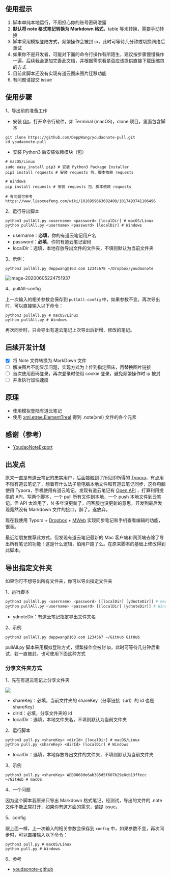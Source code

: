 ## 使用提示

1. 脚本单纯本地运行，不用担心你的账号密码泄露
2. **默认将 note 格式笔记转换为 Markdown 格式**，table 等未转换，需要手动转换
3. 脚本采用模拟登陆方式，频繁操作会被封 ip，此时可等待几分钟或切换网络后重试
4. 如果你不是开发者，可能对下面的命令行操作有所陌生，建议按步骤慢慢操作一遍，后续我会更加完善此文档，并根据需求看是否应该提供直接下载压缩包的方式
5. 目前此脚本还没有实现有道云图床图片迁移功能
6. 有问题请提交 issue

## 使用步骤

<!--针对普通用户-->

1、导出前的准备工作

- 安装 [Git](https://git-scm.com/downloads)，打开命令行软件，如 Terminal (macOS)，clone 项目，里面包含脚本

```shell
git clone https://github.com/DeppWang/youdaonote-pull.git
cd youdaonote-pull
```

- 安装 Python3 后安装依赖模块（包）

```shell
# macOS/Linux
sudo easy_install pip3 # 安装 Python3 Package Installer
pip3 install requests # 安装 requests 包，脚本依赖 requests
```

```shell
# Windows
pip install requests # 安装 requests 包，脚本依赖 requests

# 有问题可参考 https://www.liaoxuefeng.com/wiki/1016959663602400/1017493741106496
```

2、运行导出脚本

```shell
python3 pullAll.py <username> <password> [localDir] # macOS/Linux
python pullAll.py <username> <password> [localDir] # Windows
```

* username：**必填**，你的有道云笔记用户名
* password：**必填**，你的有道云笔记密码
* localDir：选填，本地存放导出文件的文件夹，不填则默认为当前文件夹

3、示例：

```shell
python3 pullAll.py deppwang@163.com 12345678 ~/Dropbox/youdaonote
```

![image-20200605224751937](https://deppwang.oss-cn-beijing.aliyuncs.com/blog/2020-06-05-144752.png)

4、pullAll-config

上一次输入的相关参数会保存到 `pullAll-config` 中，如果参数不变，再次导出时，可以直接输入以下命令：

```shell
python3 pullAll.py # macOS/Linux
python pullAll.py # Windows
```

再次同步时，只会导出有道云笔记上次导出后新增、修改的笔记。

## 后续开发计划

- [x] 将 Note 文件转换为 MarkDown 文件
- [ ] 解决图片不能显示问题，实现方式为上传到指定图床，再替换图片链接<!--针对普通用户，提供服务器一键下载压缩包-->
- [ ] 首次使用密码登录，再次登录时使用 cookie 登录，避免频繁操作时 ip 被封
- [ ] 并发执行加快速度

## 原理

- 使用模拟登陆有道云笔记
- 使用 [xml.etree.ElementTreeI](http://docs.python.org/3.7/library/xml.etree.elementtree.html) 得到 .note(xml) 文件的各个元素

## 感谢（参考）

- [YoudaoNoteExport](https://github.com/wesley2012/YoudaoNoteExport)

## 出发点

原来一直是有道云笔记的忠实用户，后面接触到了所见即所得的 [Typora](https://typora.io/)，有点用不惯有道云笔记了，想着有什么法子能电脑本地文件和有道云笔记同步，这样电脑使用 Typora，手机使用有道云笔记。发现有道云笔记有 [Open API](http://note.youdao.com/open/developguide.html) ，打算利用提供的 API，写两个脚本，一个 pull 所有文件到本地，一个 push 本地文件到云笔记。但 API 太难用了，N 多年没更新了，问客服也没更新的意思，开发到最后发现竟然没有 Markdown 文件的接口，醉了。遂放弃。

现在我使用 Typora + [Dropbox](https://www.dropbox.com/) + [MWeb](https://www.mweb.im/) 实现同步笔记和手机查看编辑的功能，很香。

最近给朋友推荐此方式，但发现有道云笔记最新的 Mac 客户端和网页端去除了导出所有笔记的功能！这是什么逻辑，怕用户跑了么。在原来脚本的基础上修改得到此脚本。

<!--[](https://deppwang.oss-cn-beijing.aliyuncs.com/blog/2020-03-29-150319.png)-->

<!--[](https://deppwang.oss-cn-beijing.aliyuncs.com/blog/2020-03-29-150303.png)-->

## 导出指定文件夹

如果你可不想导出所有文件夹，你可以导出指定文件夹

1、运行脚本

```python
python3 pullAll.py <username> <password> [[localDir] [ydnoteDir]] # macOS/Linux
python pullAll.py <username> <password> [[localDir] [ydnoteDir]] # Windows
```

- ydnoteDir：有道云笔记指定导出文件夹名

2、示例

```shell
python3 pullAll.py deppwang@163.com 1234567 ~/GitHub GitHub
```

<!--3、效果-->

<!--![(https://deppwang.oss-cn-beijing.aliyuncs.com/blog/2020-03-29-150254.png)-->

pullAll.py 脚本采用模拟登陆方式，频繁操作会被封 ip，此时可等待几分钟后重试，若一直被封。也可使用下面这种方式

### 分享文件夹方式

1、先在有道云笔记上分享文件夹

![](https://deppwang.oss-cn-beijing.aliyuncs.com/blog/2020-03-29-150245.png)


* shareKey：必填，当前文件夹的 shareKey（分享链接（url）的 id 也是 shareKey）
* dirId：必填，分享文件夹的 id
* localDir：选填，本地文件夹名，不填则默认为当前文件夹

2、运行脚本

```shell
python3 pull.py <shareKey> <dirId> [localDir] # macOS/Linux
python pull.py <shareKey> <dirId> [localDir] # Windows
```

- localDir：选填，本地存放导出文件的文件夹，不填则默认为当前文件夹

3、示例

```shell
python3 pull.py <shareKey> WEB0868de6ab385d5f607b29e8cb13ffecc ~/GitHub # macOS
```

<!--4、效果-->

<!--!(https://deppwang.oss-cn-beijing.aliyuncs.com/blog/2020-03-29-150314.png)-->

4、一个问题

因为这个脚本我原来只导出 Markdown 格式笔记，经测试，导出的文件的 .note 文件不能正常打开，如果你有这方面的需求，请提 issue。

5、config

跟上面一样，上一次输入的相关参数会保存到 `config` 中，如果参数不变，再次同步时，可以直接输入以下命令：

```shell
python3 pull.py # macOS/Linux
python pull.py # Windows
```

6、参考

- [youdaonote-github](https://github.com/junzixiehui/youdaonote-github)

<!--!(https://deppwang.oss-cn-beijing.aliyuncs.com/blog/2020-05-17-121251.png)-->

## 